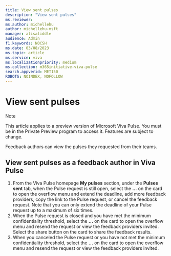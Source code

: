 ```yaml
---
title: View sent pulses
description: "View sent pulses"
ms.reviewer: 
ms.author: michellehu
author: michellehu-msft
manager: alisaliddle
audience: Admin
f1.keywords: NOCSH
ms.date: 03/08/2023
ms.topic: article
ms.service: viva
ms.localizationpriority: medium
ms.collection: m365initiative-viva-pulse  
search.appverid: MET150
ROBOTS: NOINDEX, NOFOLLOW
---
```


# View sent pulses

> [!NOTE]
> This article applies to a preview version of Microsoft Viva Pulse. You must be in the Private Preview program to access it. Features are subject to change.

Feedback authors can view the pulses they requested from their teams.

## View sent pulses as a feedback author in Viva Pulse

1. From the Viva Pulse homepage **My pulses** section, under the **Pulses sent** tab, when the Pulse request is still open, select the **…** on the card to open the overflow menu and extend the deadline, add more feedback providers, copy the link to the Pulse request, or cancel the feedback request. Note that you can only extend the deadline of your Pulse request up to a maximum of six times.
1. When the Pulse request is closed and you have met the minimum confidentiality threshold, select the **…** on the card to open the overflow menu and resend the request or view the feedback providers invited. Select the share button on the card to share the feedback results.
1. When you canceled the Pulse request or you have not met the minimum confidentiality threshold, select the **…** on the card to open the overflow menu and resend the request or view the feedback providers invited.